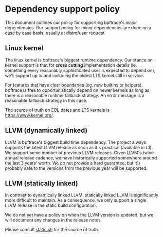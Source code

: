 # Dependency support policy

This document outlines our policy for supporting bpftrace's major dependencies.
Our support policy for minor dependencies are done on a case by case basis,
usually at distro/user request.

## Linux kernel

The linux kernel is bpftrace's biggest runtime dependency. Our stance on kernel
support is that for **cross cutting** implementation details (ie. something
every reasonably sophisticated user is expected to depend on), we'll support up
to and including the oldest LTS kernel still in service.

For features that have clear boundaries (eg. new builtins or helpers), bpftrace
is free to opportunistically depend on newer kernels as long as there is a
reasonable runtime fallback strategy. An error message is a reasonable fallback
strategy in this case.

The source of truth on EOL dates and LTS kernels is https://www.kernel.org/.

## LLVM (dynamically linked)

LLVM is bpftrace's biggest build time dependency. The project always supports
the latest LLVM release as soon as it's practical (available in CI). We support
some number of previous LLVM releases. Given LLVM's twice annual release
cadence, we have historically supported somewhere around the last 3 years'
worth. We do not provide a hard guarantee, but it's probably safe to the
versions from the previous year will be supported.

## LLVM (statically linked)

In contrast to dynamically linked LLVM, statically linked LLVM is significantly
more difficult to maintain. As a consequence, we only support a single LLVM
release in the static build configuration.

We do not yet have a policy on when the LLVM version is updated, but we will
document any changes in the release notes.

Please consult [static.sh][0] for the source of truth.


[0]: https://github.com/bpftrace/bpftrace/blob/master/.github/include/static.sh
